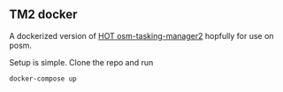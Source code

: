 ## TM2 docker
A dockerized version of [HOT osm-tasking-manager2](https://github.com/hotosm/osm-tasking-manager2) hopfully for use on posm.

Setup is simple. Clone the repo and run

```
docker-compose up
```